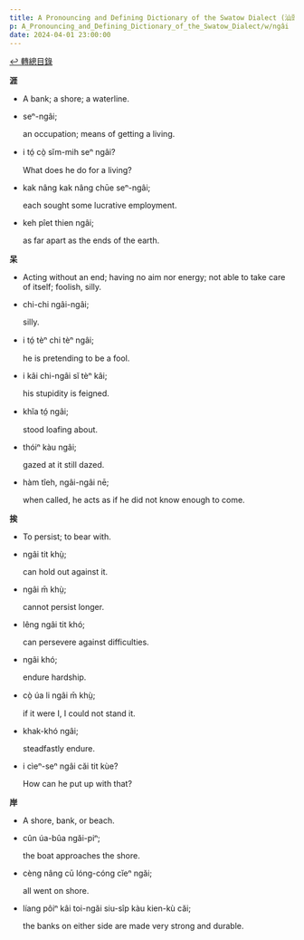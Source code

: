 ```yaml
---
title: A Pronouncing and Defining Dictionary of the Swatow Dialect (汕頭方言音義字典) / ngâi
p: A_Pronouncing_and_Defining_Dictionary_of_the_Swatow_Dialect/w/ngâi
date: 2024-04-01 23:00:00
---
```


[↩️ 轉總目錄](/A_Pronouncing_and_Defining_Dictionary_of_the_Swatow_Dialect)


**涯**
- A bank; a shore; a waterline.

- seⁿ-ngâi;

  an occupation; means of getting a living.

- i tó̤ cò̤ sĭm-mih seⁿ ngâi?

  What does he do for a living?

- kak nâng kak nâng chūe seⁿ-ngâi;

  each sought some lucrative employment.

- keh pîet thien ngâi;

  as far apart as the ends of the earth.

**呆**
- Acting without an end; having no aim nor energy; not able to take care of itself; foolish, silly.

- chi-chi ngâi-ngâi;

  silly.

- i tó̤ tèⁿ chi tèⁿ ngâi;

  he is pretending to be a fool.

- i kâi chi-ngâi sĭ tèⁿ kâi;

  his stupidity is feigned.

- khĭa tó̤ ngâi;

  stood loafing about.

- thóiⁿ kàu ngâi;

  gazed at it still dazed.

- hàm tîeh, ngâi-ngâi nē;

  when called, he acts as if he did not know enough to come.

**挨**
- To persist; to bear with.

- ngâi tit khṳ̀;

  can hold out against it.

- ngâi m̄ khṳ̀;

  cannot persist longer.

- lêng ngâi tit khó;

  can persevere against difficulties.

- ngâi khó;

  endure hardship.

- cò̤ úa li ngâi m̄ khṳ̀;

  if it were I, I could not stand it.

- khak-khó ngâi;

  steadfastly endure.

- i cìeⁿ-seⁿ ngâi căi tit kùe?

  How can he put up with that?

**岸**
- A shore, bank, or beach.

- cûn úa-bûa ngăi-piⁿ;

  the boat approaches the shore.

- cèng nâng cū lóng-cóng cĭeⁿ ngăi;

  all went on shore.

- líang pôiⁿ kâi toi-ngăi siu-sîp kàu kien-kù căi;

  the banks on either side are made very strong and durable.